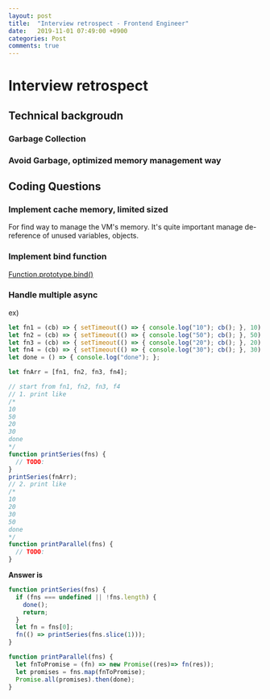 ```yaml
---
layout: post
title:  "Interview retrospect - Frontend Engineer"
date:   2019-11-01 07:49:00 +0900
categories: Post
comments: true
---
```


# Interview retrospect

## Technical backgroudn ##

### Garbage Collection ###

### Avoid Garbage, optimized memory management way ### 



## Coding Questions ##

### Implement cache memory, limited sized ###

For find way to manage the VM's memory.
It's quite important manage de-reference of unused variables, objects.


### Implement bind function ###

[Function.prototype.bind()](https://developer.mozilla.org/ko/docs/Web/JavaScript/Reference/Global_Objects/Function/bind)


### Handle multiple async ###

ex)
~~~javascript
let fn1 = (cb) => { setTimeout(() => { console.log("10"); cb(); }, 10); };
let fn2 = (cb) => { setTimeout(() => { console.log("50"); cb(); }, 50); };
let fn3 = (cb) => { setTimeout(() => { console.log("20"); cb(); }, 20); };
let fn4 = (cb) => { setTimeout(() => { console.log("30"); cb(); }, 30); };
let done = () => { console.log("done"); };

let fnArr = [fn1, fn2, fn3, fn4];

// start from fn1, fn2, fn3, f4
// 1. print like
/*
10
50
20
30
done
*/
function printSeries(fns) {
  // TODO:
}
printSeries(fnArr);
// 2. print like
/*
10
20
30
50
done
*/
function printParallel(fns) {
  // TODO:
}
~~~

<b> Answer is</b>

~~~javascript
function printSeries(fns) {
  if (fns === undefined || !fns.length) {
    done();
    return;
  }  
  let fn = fns[0];
  fn(() => printSeries(fns.slice(1)));
}

function printParallel(fns) {
  let fnToPromise = (fn) => new Promise((res)=> fn(res));
  let promises = fns.map(fnToPromise);
  Promise.all(promises).then(done);
}
~~~
